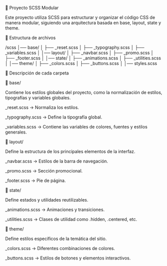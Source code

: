 🎨 Proyecto SCSS Modular

Este proyecto utiliza SCSS para estructurar y organizar el código CSS de manera modular, siguiendo una arquitectura basada en base, layout, state y theme.

📂 Estructura de archivos

/scss
│── base/
│   ├── _reset.scss
│   ├── _typography.scss
│   ├── _variables.scss
│
│── layout/
│   ├── _navbar.scss
│   ├── _promo.scss
│   ├── _footer.scss
│
│── state/
│   ├── _animations.scss
│   ├── _utilities.scss
│
│── theme/
│   ├── _colors.scss
│   ├── _buttons.scss
│
│── styles.scss

📌 Descripción de cada carpeta

🔹 base/

Contiene los estilos globales del proyecto, como la normalización de estilos, tipografías y variables globales.

_reset.scss → Normaliza los estilos.

_typography.scss → Define la tipografía global.

_variables.scss → Contiene las variables de colores, fuentes y estilos generales.

🔹 layout/

Define la estructura de los principales elementos de la interfaz.

_navbar.scss → Estilos de la barra de navegación.

_promo.scss → Sección promocional.

_footer.scss → Pie de página.

🔹 state/

Define estados y utilidades reutilizables.

_animations.scss → Animaciones y transiciones.

_utilities.scss → Clases de utilidad como .hidden, .centered, etc.

🔹 theme/

Define estilos específicos de la temática del sitio.

_colors.scss → Diferentes combinaciones de colores.

_buttons.scss → Estilos de botones y elementos interactivos.

